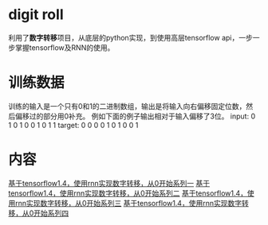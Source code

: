 # digit roll
利用了**数字转移**项目，从底层的python实现，到使用高层tensorflow api，一步一步掌握tensorflow及RNN的使用。

# 训练数据
训练的输入是一个只有0和1的二进制数组，输出是将输入向右偏移固定位数，然后偏移过的部分用0补充。
例如下面的例子输出相对于输入偏移了3位。
input:  0 1 0 1 0 0 1 0 1 1
target: 0 0 0 0 1 0 1 0 0 1

# 内容
[基于tensorflow1.4，使用rnn实现数字转移，从0开始系列一](rnn_basic.md)
[基于tensorflow1.4，使用rnn实现数字转移，从0开始系列二](rnn_basic_cell.md)
[基于tensorflow1.4，使用rnn实现数字转移，从0开始系列三](rnn_lstm_cell.md)
[基于tensorflow1.4，使用rnn实现数字转移，从0开始系列四](rnn_lstm_mutiple_cell.md)

